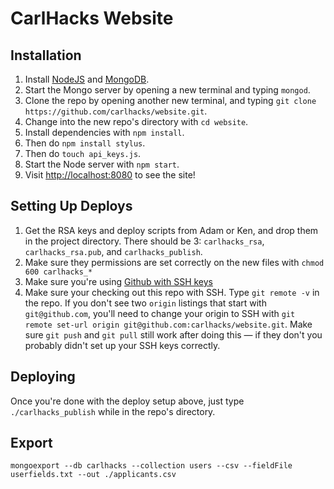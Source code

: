 CarlHacks Website
=======

## Installation

1. Install [NodeJS](http://nodejs.org/) and [MongoDB](http://www.mongodb.org/downloads).
1. Start the Mongo server by opening a new terminal and typing `mongod`.
1. Clone the repo by opening another new terminal, and typing `git clone https://github.com/carlhacks/website.git`.
1. Change into the new repo's directory with `cd website`.
1. Install dependencies with `npm install`.
1. Then do `npm install stylus`.
1. Then do `touch api_keys.js`.
1. Start the Node server with `npm start`.
1. Visit <http://localhost:8080> to see the site!

## Setting Up Deploys

1. Get the RSA keys and deploy scripts from Adam or Ken, and drop them in the project directory. There should be 3: `carlhacks_rsa`, `carlhacks_rsa.pub`, and `carlhacks_publish`.
1. Make sure they permissions are set correctly on the new files with `chmod 600 carlhacks_*`
1. Make sure you're using [Github with SSH keys](https://help.github.com/articles/generating-ssh-keys/)
1. Make sure your checking out this repo with SSH. Type `git remote -v` in the repo. If you don't see two `origin` listings that start with `git@github.com`, you'll need to change your origin to SSH with `git remote set-url origin git@github.com:carlhacks/website.git`. Make sure `git push` and `git pull` still work after doing this — if they don't you probably didn't set up your SSH keys correctly.

## Deploying

Once you're done with the deploy setup above, just type `./carlhacks_publish` while in the repo's directory.

## Export
````
mongoexport --db carlhacks --collection users --csv --fieldFile userfields.txt --out ./applicants.csv
````
